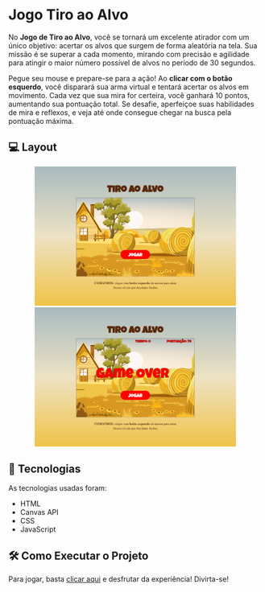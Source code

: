 # Jogo Tiro ao Alvo
No <b>Jogo de Tiro ao Alvo</b>, você se tornará um excelente atirador com um único objetivo: acertar os alvos que surgem de forma aleatória na tela. 
Sua missão é se superar a cada momento, mirando com precisão e agilidade para atingir o maior número possível de alvos no período de 30 segundos.

Pegue seu mouse e prepare-se para a ação! Ao <b>clicar com o botão esquerdo</b>, você disparará sua arma virtual e tentará acertar os alvos em movimento. 
Cada vez que sua mira for certeira, você ganhará 10 pontos, aumentando sua pontuação total.
Se desafie, aperfeiçoe suas habilidades de mira e reflexos, e veja até onde consegue chegar na busca pela pontuação máxima. 
   
## 💻 Layout   
<p align="center">
  <img alt="Jogo Tiro ao Alvo" title="Tiro ao Alvo" src="img/tela-inicial.png" width="400px">
  <img alt="Jogo Tiro ao Alvo" title="Tiro ao Alvo" src="img/tela-gameOver.png" width="400px">
</p>

## 🔧 Tecnologias
As tecnologias usadas foram:
- HTML
- Canvas API
- CSS
- JavaScript

## 🛠️ Como Executar o Projeto

Para jogar, basta [clicar aqui](https://jogo-tiro-ao-alvo.vercel.app/) e desfrutar da experiência!
Divirta-se!
